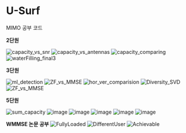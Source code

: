 # U-Surf
MIMO 공부 코드

**2단원**


![capacity_vs_snr](https://github.com/user-attachments/assets/e2dab5f0-64d1-4ac7-89f1-deb6fbe52f0a)
![capacity_vs_antennas](https://github.com/user-attachments/assets/2caa0414-4c9a-4c4a-adb1-abf3dab27c2d)
![capacity_comparing](https://github.com/user-attachments/assets/6657da9f-628b-489d-b980-ed9f0252258c)
![waterFilling_final3](https://github.com/user-attachments/assets/f0fb5278-836b-4887-96ac-e661a4c6c9a7)


**3단원**


![ml_detection](https://github.com/user-attachments/assets/e0f76639-3c92-47da-8c14-89559075646b)
![ZF_vs_MMSE](https://github.com/user-attachments/assets/cd5cdae9-5c06-4875-a0e3-9dc261609702)
![hor_ver_comparision](https://github.com/user-attachments/assets/d1964c9d-0ecc-4ca6-986e-d599e0f887ae)
![Diversity_SVD](https://github.com/user-attachments/assets/515b6b30-eed8-4d55-8866-696a1e10adf0)
![ZF_vs_MMSE](https://github.com/user-attachments/assets/4b301b00-4f54-4b3d-9049-7caac9574a73)

**5단원**


![sum_capacity](https://github.com/user-attachments/assets/aa0333cd-2614-41c8-ac3f-b797f8239727)
![image](https://github.com/user-attachments/assets/3a6c4bcb-c044-4f3a-ab59-44205453621e)
![image](https://github.com/user-attachments/assets/628e3e5c-5e75-4fac-8915-503272087920)
![image](https://github.com/user-attachments/assets/328c8deb-61b7-443d-840b-de9c0b4b3639)
![image](https://github.com/user-attachments/assets/c28c6b93-1f27-4ce8-9847-bb659d8392b2)
![image](https://github.com/user-attachments/assets/e3a13279-afaa-4534-8e25-1577a3683702)

**WMMSE 논문 공부**
![FullyLoaded](https://github.com/user-attachments/assets/278ccd6e-a356-4750-ad39-97c3740e75cb)
![DifferentUser](https://github.com/user-attachments/assets/38421c01-edad-4412-b90a-6c712144acbe)
![Achievable](https://github.com/user-attachments/assets/c76eda55-94f5-4f53-94dd-4f4357a6eb06)
